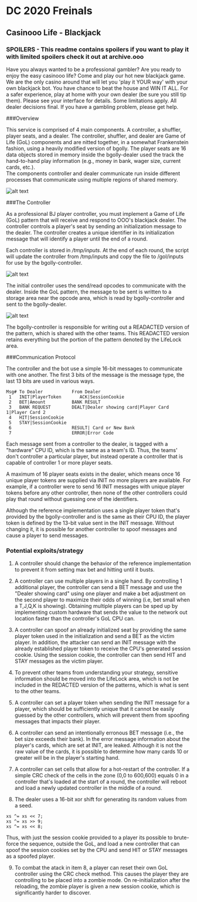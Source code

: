 # DC 2020 Freinals
## Casinooo Life - Blackjack  
### SPOILERS - This readme contains spoilers if you want to play it with limited spoilers check it out at archive.ooo
Have you always wanted to be a professional gambler?  Are you ready to enjoy the easy casinooo life? Come and play our hot new blackjack game. We are the only casino around that will let you 'play it YOUR way' with your own blackjack bot. You have chance to beat the house and WIN IT ALL. For a safer experience, play at home with your own dealer (be sure you still tip them). Please see your interface for details. Some limitations apply. All dealer decisions final. If you have a gambling problem, please get help.

###Overview

This service is comprised of 4 main components. A controller, a shuffler, player seats, and a dealer. The controller, shuffler, and dealer are Game of Life (GoL) components and are nitted together, in a somewhat Frankenstein fashion, using a heavily modified version of bgolly. The player seats are 16 data objects stored in memory inside the bgolly-dealer used the track the hand-to-hand play information (e.g., money in bank, wager size, current cards, etc.).   
The components controller and dealer communicate run inside different processes that communicate using multiple regions of shared memory. 

![alt text](https://github.com/o-o-overflow/dc2020f-casinooo-life-blackjack/blob/master/overview-diagram.png?raw=true)


###The Controller

As a professional BJ player controller, you must implement a Game of Life (GoL) pattern that will receive and respond to OOO's blackjack dealer. The controller controls a player's seat by sending an initialization message to the dealer. The controller creates a unique identifier in its initialization message that will identify a player until the end of a round.  

Each controller is stored in */tmp/inputs*. At the end of each round, the script will update the controller from /tmp/inputs and copy the file to /gol/inputs for use by the bgolly-controller.

![alt text](https://github.com/o-o-overflow/dc2020f-casinooo-life-blackjack/blob/master/controller.png?raw=true)

The initial controller uses the send/read opcodes to communicate with the dealer. Inside the GoL pattern, the message to be sent is written to a storage area near the opcode area, which is read by bgolly-controller and sent to the bgolly-dealer.

![alt text](https://github.com/o-o-overflow/dc2020f-casinooo-life-blackjack/blob/master/network-input.png?raw=true)
  
The bgolly-controller is responsible for writing out a READACTED version of the pattern, which is shared with the other teams. This READACTED version retains everything but the portion of the pattern denoted by the  LifeLock area.

###Communication Protocol

The controller and the bot use a simple 16-bit messages to communicate with one another. The first 3 bits of the message is the message type, the last 13 bits are used in various ways. 
```
Msg# To Dealer           From Dealer
 1   INIT|PlayerToken       ACK|SessionCookie
 2   BET|Amount          BANK RESULT
 3   BANK REQUEST        DEALT|Dealer showing card|Player Card 1|Player Card 2
 4   HIT|SessionCookie            
 5   STAY|SessionCookie
 6                       RESULT| Card or New Bank
 7                       ERROR|Error Code
```
Each message sent from a controller to the dealer, is tagged with a "hardware" CPU ID, which is the same as a team's ID. Thus, the teams' don't controller a particular player, but instead operate a controller that is capable of controller 1 or more player seats. 

A maximum of 16 player seats exists in the dealer, which means once 16 unique player tokens are supplied via INIT no more players are available. For example, if a controller were to send 16 INIT messages with unique player tokens before any other controller, then none of the other controllers could play that round without guessing one of the identifiers.

Although the reference implementation uses a single player token that's provided by the bgolly-controller and is the same as their CPU ID, the player token is defined by the 13-bit value sent in the INIT message. Without changing it, it is possible for another controller to spoof messages and cause a player to send messages. 

### Potential exploits/strategy

1. A controller should change the behavior of the reference implementation to prevent it from setting max bet and hitting until it busts.

2. A controller can use multiple players in a single hand. By controlling 1 additional player, the controller can send a BET message and use the "Dealer showing card" using one player and make a bet adjustment on the second player to maximize their odds of winning (i.e, bet small when a T,J,Q,K is showing). Obtaining multiple players can be sped up by implementing custom hardware that sends the value to the network out location faster than the controller's GoL CPU can. 

3. A controller can spoof an already initialized seat by providing the same player token used in the initialization and send a BET as the victim player. In addition, the attacker can send an INIT message with the already established player token to receive the CPU's generated session cookie. Using the session cookie, the controller can then send HIT and STAY messages as the victim player.

4. To prevent other teams from understanding your strategy, sensitive information should be moved into the LifeLock area, which is not be included in the REDACTED version of the patterns, which is what is sent to the other teams.

5. A controller can set a player token when sending the INIT message for a player, which should be sufficiently unique that it cannot be easily guessed by the other controllers, which will prevent them from spoofing messages that impacts their player.

6. A controller can send an intentionally erronous BET message (i.e., the bet size exceeds their bank). In the error message information about the player's cards, which are set at INIT, are leaked. Although it is not the raw value of the cards, it is possible to determine how many cards 10 or greater will be in the player's starting hand.    

7. A controller can set cells that allow for a hot-restart of the controller. If a simple CRC check of the cells in the zone (0,0 to 600,600) equals 0 in a controller that's loaded at the start of a round, the controller will reboot and load a newly updated controller in the middle of a round. 

8. The dealer uses a 16-bit xor shift for generating its random values from a seed. 
```
xs ^= xs << 7;
xs ^= xs >> 9;
xs ^= xs << 8;
```
Thus, with just the session cookie provided to a player its possible to brute-force the sequence, outside the GoL, and load a new controller that can spoof the session cookies set by the CPU and send HIT or STAY messages as a spoofed player.

9. To combat the atack in item 8, a player can reset their own GoL controller using the CRC check method. This causes the player they are controlling to be placed into a zombie mode. On re-initialization after the reloading, the zombie player is given a new session cookie, which is significantly harder to discover. 

    




 
  




  

